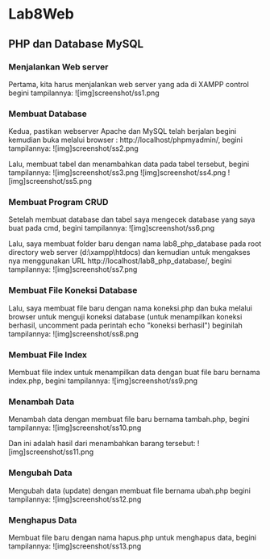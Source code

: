 # Lab8Web
## PHP dan Database MySQL

### Menjalankan Web server
Pertama, kita harus menjalankan web server yang ada di XAMPP control begini tampilannya:
![img]screenshot/ss1.png

### Membuat Database
Kedua, pastikan webserver Apache dan MySQL telah berjalan begini kemudian buka melalui browser : http://localhost/phpmyadmin/, begini  tampilannya:
![img]screenshot/ss2.png

Lalu, membuat tabel dan menambahkan data pada tabel tersebut, begini tampilannya:
![img]screenshot/ss3.png
![img]screenshot/ss4.png
![img]screenshot/ss5.png



### Membuat Program CRUD
Setelah membuat database dan tabel saya mengecek database yang saya buat pada cmd, begini tampilannya:
![img]screenshot/ss6.png

Lalu, saya membuat folder baru dengan nama lab8_php_database pada root directory web server (d:\xampp\htdocs) dan kemudian untuk mengakses nya menggunakan URL http://localhost/lab8_php_database/, begini tampilannya:
![img]screenshot/ss7.png


### Membuat File Koneksi Database
Lalu, saya membuat file baru dengan nama koneksi.php dan buka melalui browser untuk menguji koneksi database (untuk menampilkan koneksi berhasil, uncomment pada perintah echo "koneksi berhasil") beginilah tampilannya:
![img]screenshot/ss8.png


### Membuat File Index
Membuat file index untuk menampilkan data dengan buat file baru bernama index.php, begini tampilannya:
![img]screenshot/ss9.png


### Menambah Data
Menambah data dengan membuat file baru bernama tambah.php, begini tampilannya:
![img]screenshot/ss10.png

Dan ini adalah hasil dari menambahkan barang tersebut:
![img]screenshot/ss11.png


### Mengubah Data
Mengubah data (update) dengan membuat file bernama ubah.php begini tampilannya:
![img]screenshot/ss12.png


### Menghapus Data
Membuat file baru dengan nama hapus.php untuk menghapus data, begini tampilannya:
![img]screenshot/ss13.png
